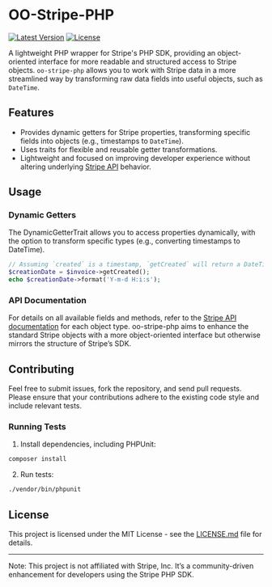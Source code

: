 # OO-Stripe-PHP

[![Latest Version](https://img.shields.io/packagist/v/oo-money/oo-stripe-php.svg?style=flat-square)](https://packagist.org/packages/oo-money/oo-stripe-php)
[![License](https://img.shields.io/badge/license-MIT-blue.svg)](LICENSE.md)

A lightweight PHP wrapper for Stripe's PHP SDK, providing an object-oriented interface for more readable and structured access to Stripe objects. `oo-stripe-php` allows you to work with Stripe data in a more streamlined way by transforming raw data fields into useful objects, such as `DateTime`.

## Features

- Provides dynamic getters for Stripe properties, transforming specific fields into objects (e.g., timestamps to `DateTime`).
- Uses traits for flexible and reusable getter transformations.
- Lightweight and focused on improving developer experience without altering underlying [Stripe API](https://docs.stripe.com/api) behavior.

[//]: # (## Installation)
[//]: # ()
[//]: # (Install the package via Composer:)
[//]: # ()
[//]: # (```bash)
[//]: # (composer require oo-money/oo-stripe-php)
[//]: # (```)
## Usage

### Dynamic Getters
The DynamicGetterTrait allows you to access properties dynamically, with the option to transform specific types (e.g., converting timestamps to DateTime).

```php
// Assuming `created` is a timestamp, `getCreated` will return a DateTime object.
$creationDate = $invoice->getCreated();
echo $creationDate->format('Y-m-d H:i:s');

```

### API Documentation
For details on all available fields and methods, refer to the [Stripe API documentation](https://docs.stripe.com/api) for each object type. oo-stripe-php aims to enhance the standard Stripe objects with a more object-oriented interface but otherwise mirrors the structure of Stripe’s SDK.

## Contributing
Feel free to submit issues, fork the repository, and send pull requests. Please ensure that your contributions adhere to the existing code style and include relevant tests.

### Running Tests
1. Install dependencies, including PHPUnit:

```bash
composer install
```

2. Run tests:
```bash
./vendor/bin/phpunit
```

## License
This project is licensed under the MIT License - see the [LICENSE.md](LICENSE.md) file for details.

---

Note: This project is not affiliated with Stripe, Inc. It’s a community-driven enhancement for developers using the Stripe PHP SDK.
